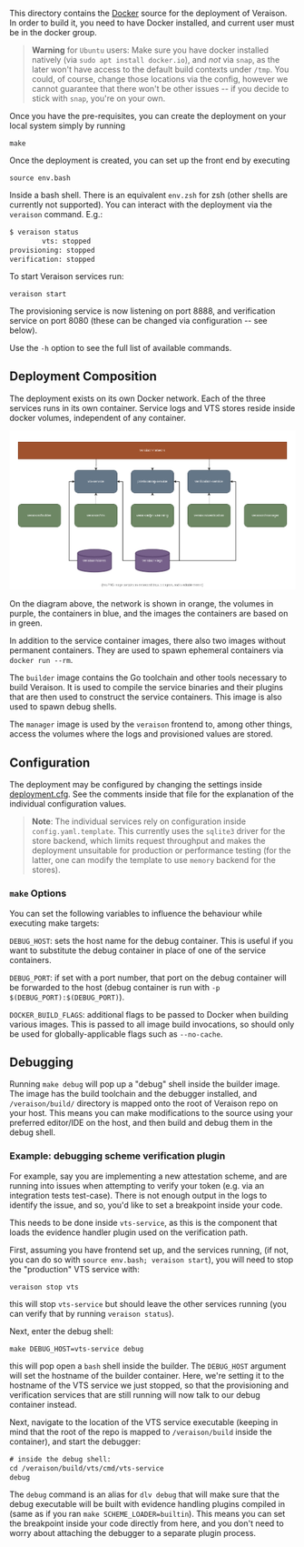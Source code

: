 This directory contains the [Docker](https://www.docker.com/) source for the
deployment of Veraison. In order to build it, you need to have Docker
installed, and current user must be in the docker group.

> **Warning** for `Ubuntu` users:
> Make sure you have docker installed natively (via `sudo apt
> install docker.io`), and _not_ via `snap`, as the later won't have access to
> the default build contexts under `/tmp`. You could, of course, change those
> locations via the config, however we cannot guarantee that there won't be
> other issues -- if you decide to stick with `snap`, you're on your own.

Once you have the pre-requisites, you can create the deployment on your local
system simply by running

    make

Once the deployment is created, you can set up the front end by executing

    source env.bash

Inside a bash shell. There is an equivalent `env.zsh` for zsh (other shells are
currently not supported). You can interact with the deployment via the
`veraison` command. E.g.:

    $ veraison status
            vts: stopped
    provisioning: stopped
    verification: stopped

To start Veraison services run:

    veraison start

The provisioning service is now listening on port 8888, and verification
service on port 8080 (these can be changed via configuration -- see below).

Use the `-h` option to see the full list of available commands.


## Deployment Composition

The deployment exists on its own Docker network. Each of the three services
runs in its own container. Service logs and VTS stores reside inside docker
volumes, independent of any container.

![deployment composition](./misc/veraison-docker-deployment.png)

On the diagram above, the network is shown in orange, the volumes in purple,
the containers in blue, and the images the containers are based on in green.

In addition to the service container images, there also two images without
permanent containers. They are used to spawn ephemeral containers via `docker
run --rm`.

The `builder` image contains the Go toolchain and other tools necessary to
build Veraison. It is used to compile the service binaries and their plugins
that are then used to construct the service containers. This image is also used
to spawn debug shells.

The `manager` image is used by the `veraison` frontend to, among other things,
access the volumes where the logs and provisioned values are stored.


## Configuration

The deployment may be configured by changing the settings inside
[deployment.cfg](./deployment.cfg). See the comments inside that file for the
explanation of the individual configuration values.

> **Note**: The individual services rely on configuration inside
> `config.yaml.template`. This currently uses the `sqlite3` driver for the
> store backend, which limits request throughput and makes the deployment
> unsuitable for production or performance testing (for the latter, one can
> modify the template to use `memory` backend for the stores).

### `make` Options

You can set the following variables to influence the behaviour while executing
make targets:

`DEBUG_HOST`: sets the host name for the debug container. This is useful if you
want to substitute the debug container in place of one of the service
containers.

`DEBUG_PORT`: if set with a port number, that port on the debug container will
be forwarded to the host (debug container is run with `-p
$(DEBUG_PORT):$(DEBUG_PORT)`).

`DOCKER_BUILD_FLAGS`: additional flags to be passed to Docker when building
various images. This is passed to all image build invocations, so should only
be used for globally-applicable flags such as `--no-cache`.


## Debugging

Running `make debug` will pop up a "debug" shell inside the builder image. The
image has the build toolchain and the debugger installed, and
`/veraison/build/` directory is mapped onto the root of Veraison repo on your
host. This means you can make modifications to the source using your preferred
editor/IDE on the host, and then build and debug them in the debug shell.


### Example: debugging scheme verification plugin

For example, say you are implementing a new attestation scheme, and are running
into issues when attempting to verify your token (e.g. via an integration
tests test-case). There is not enough output in the logs to identify the issue,
and so, you'd like to set a breakpoint inside your code.

This needs to be done inside `vts-service`, as this is the component that
loads the evidence handler plugin used on the verification path.

First, assuming you have frontend set up, and the services running, (if not,
you can do so with `source env.bash; veraison start`), you will need to stop
the "production" VTS service with:

    veraison stop vts

this will stop `vts-service` but should leave the other services running (you
can verify that by running `veraison status`).

Next, enter the debug shell:

    make DEBUG_HOST=vts-service debug

this will pop open a `bash` shell inside the builder. The `DEBUG_HOST` argument
will set the hostname of the builder container. Here, we're setting it to the
hostname of the VTS service we just stopped, so that the provisioning and
verification services that are still running will now talk to our debug container
instead.

Next, navigate to the location of the VTS service executable (keeping in mind
that the root of the repo is mapped to `/veraison/build` inside the container),
and start the debugger:

    # inside the debug shell:
    cd /veraison/build/vts/cmd/vts-service
    debug

The `debug` command is an alias for `dlv debug` that will make sure that the
debug executable will be built with evidence handling plugins compiled in (same
as if you ran `make SCHEME_LOADER=builtin`). This means you can set the
breakpoint inside your code directly from here, and you don't need to worry
about attaching the debugger to a separate plugin process.
